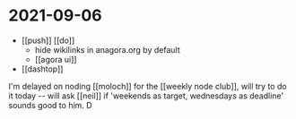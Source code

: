 # 2021-09-06

- [[push]] [[do]]
  - hide wikilinks in anagora.org by default
  - [[agora ui]]
- [[dashtop]]

I'm delayed on noding [[moloch]] for the [[weekly node club]], will try to do it today -- will ask [[neil]] if 'weekends as target, wednesdays as deadline' sounds good to him. D